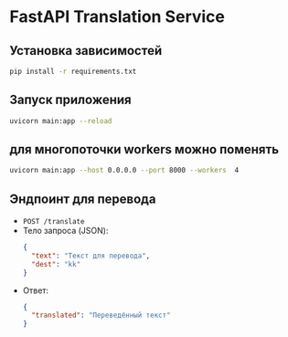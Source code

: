 # FastAPI Translation Service

## Установка зависимостей

```bash
pip install -r requirements.txt
```

## Запуск приложения

```bash
uvicorn main:app --reload
```

## для многопоточки workers можно поменять 
```bash
uvicorn main:app --host 0.0.0.0 --port 8000 --workers  4                  
```

## Эндпоинт для перевода

- `POST /translate`
- Тело запроса (JSON):
  ```json
  {
    "text": "Текст для перевода",
    "dest": "kk"
  }
  ```
- Ответ:
  ```json
  {
    "translated": "Переведённый текст"
  }
  ```